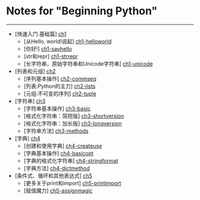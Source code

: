 Notes for "Beginning Python"
============================
---
* [快速入门:基础篇] [ch1]
  * [从Hello, world!说起] [ch1-helloworld]
  * [你好!] [ch1-sayhello]
  * [str和repr] [ch1-strrepr]
  * [长字符串，原始字符串和Unicode字符串] [ch1-unicode]
* [列表和元组] [ch2]
  * [序列基本操作] [ch2-commseq]
  * [列表:Python的主力] [ch2-lists]
  * [元组:不可变的序列] [ch2-tuple]
* [字符串] [ch3]
  * [字符串基本操作] [ch3-basic]
  * [格式化字符串：简短版] [ch3-shortversion]
  * [格式化字符串：加长版] [ch3-longversion]
  * [字符串方法] [ch3-methods]
* [字典] [ch4]
  * [创建和使用字典] [ch4-createuse]
  * [字典基本操作] [ch4-basicopt]
  * [字典的格式化字符串] [ch4-stringformat]
  * [字典方法] [ch4-dictmethod]
* [条件式、循环和其他表达式] [ch5]
  * [更多关于print和import] [ch5-printimport]
  * [赋值魔力] [ch5-assignmagic]


[ch1]: ch1.md "快速入门:基础篇"
  [ch1-helloworld]: ch1.md#hello-world "从Hello, world!说起"
  [ch1-sayhello]: ch1.md#say-hello-to-yourself "你好!"
  [ch1-strrepr]: ch1.md#strrepr "str和repr"
  [ch1-unicode]: ch1.md#unicode "长字符串，原始字符串和Unicode字符串"
[ch2]: ch2.md "列表和元组"
  [ch2-commseq]: ch2.md#common-sequence-operations "序列基本操作"
  [ch2-lists]: ch2.md#listspythons-workhorse "列表:Python的主力"
  [ch2-tuple]: ch2.md#tuplesimmutable-sequences "元组:不可变的序列"
[ch3]: ch3.md "字符串"
  [ch3-basic]: ch3.md#basic-string-operations "字符串基本操作"
  [ch3-shortversion]: ch3.md#string-formattingthe-short-version "格式化字符串：简短版"
  [ch3-longversion]: ch3.md#string-formattingthe-long-version "格式化字符串：加长版"
  [ch3-methods]: ch3.md#string-methods "字符串方法"
[ch4]: ch4.md "字典"
  [ch4-createuse]: ch4.md#creating-and-using-dictionaries "创建和使用字典"
  [ch4-basicopt]: ch4.md#basic-dictionary-operations "字典基本操作"
  [ch4-stringformat]: ch4.md#string-formatting-with-dictionaries "字典的格式化字符串"
  [ch4-dictmethod]: ch4.md#dictionary-methods "字典方法"
[ch5]: ch5.md "条件式、循环和其他表达式"
  [ch5-printimport]: ch5.md#more-about-print-and-import "更多关于print和import"
  [ch5-assignmagic]: ch5.md#assignment-magic "赋值魔力"
